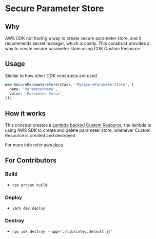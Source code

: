 # Secure Parameter Store

## Why

AWS CDK not having a way to create secure parameter store, and it recommends secret manager, which is costly.
This construct provides a way to create secure parameter store using CDK Custom Resource

## Usage

Similar to how other CDK constructs are used

```typescript
new SecureParameterStore(stack, 'MySecureParameterStore', {
  name: 'ParameterName',
  value: 'Parameter Value',
});
```

## How it works

This construt creates a [Lambda backed Custom Resource](https://docs.aws.amazon.com/AWSCloudFormation/latest/UserGuide/template-custom-resources-lambda.html), the lambda is using AWS SDK to create and delete parameter store, whenever Custom Resource is created and destroyed

For more info refer aws [docs](https://docs.aws.amazon.com/AWSCloudFormation/latest/UserGuide/template-custom-resources.html)

## For Contributors

### Build

- `npx projen build`

### Deploy

- `yarn dev:deploy`

### Destroy

- `npx cdk destroy --app='./lib/integ.default.js'`
